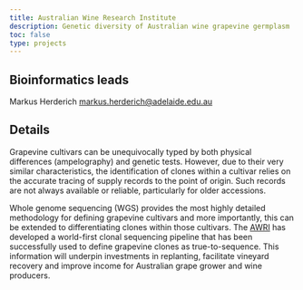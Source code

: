 ```yaml
---
title: Australian Wine Research Institute
description: Genetic diversity of Australian wine grapevine germplasm
toc: false
type: projects
---
```


## Bioinformatics leads

Markus Herderich <markus.herderich@adelaide.edu.au>


## Details

Grapevine cultivars can be unequivocally typed by both physical differences (ampelography) and genetic tests. However, due to their very similar characteristics, the identification of clones within a cultivar relies on the accurate tracing of supply records to the point of origin. Such records are not always available or reliable, particularly for older accessions. 

Whole genome sequencing (WGS) provides the most highly detailed methodology for defining grapevine cultivars and more importantly, this can be extended to differentiating clones within those cultivars. The [AWRI](https://www.awri.com.au/) has developed a world-first clonal sequencing pipeline that has been successfully used to define grapevine clones as true-to-sequence. This information will underpin investments in replanting, facilitate vineyard recovery and improve income for Australian grape grower and wine producers.
